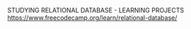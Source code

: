 STUDYING RELATIONAL DATABASE - LEARNING PROJECTS
https://www.freecodecamp.org/learn/relational-database/
